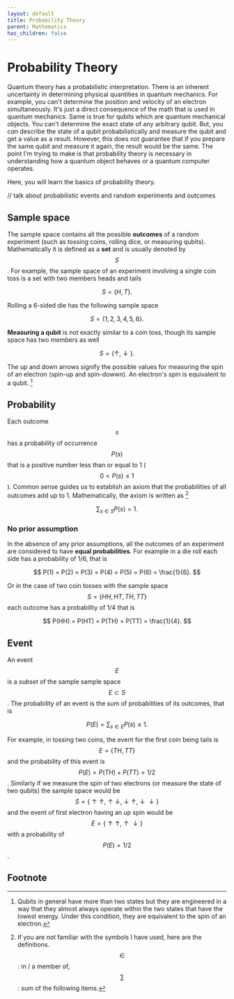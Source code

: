 ```yaml
---
layout: default
title: Probability Theory
parent: Mathematics
has_children: false
---
```


# Probability Theory
Quantum theory has a probabilistic interpretation. 
There is an inherent uncertainty in determining physical quantities in quantum mechanics. 
For example, you can't determine the position and velocity of an electron simultaneously. 
It's just a direct consequence of the math that is used in quantum mechanics. 
Same is true for qubits which are quantum mechanical objects. 
You can't determine the exact state of any arbitrary qubit.
But, you _can_ describe the state of a qubit probabilistically and measure the qubit and get a value as a result. 
However, this does not guarantee that if you prepare the same qubit and measure it again, the result would be the same. 
The point I'm trying to make is that probability theory is necessary in understanding how a quantum object behaves or a quantum computer operates.  

Here, you will learn the basics of probability theory. 

// talk about probabilistic events and random experiments and outcomes 

## Sample space 
The sample space contains all the possible **outcomes** of a random experiment (such as tossing coins, rolling dice, or measuring qubits). 
Mathematically it is defined as a **set** and is usually denoted by $$S$$. 
For example, the sample space of an experiment involving a single coin toss is a set with two members heads and tails 

$$
S = \{H, T\}.
$$

Rolling a 6-sided die has the following sample space 

$$
S = \{1, 2, 3, 4, 5, 6\}.
$$

**Measuring a qubit** is not exactly similar to a coin toss, though its sample space has two members as well 

$$
S = \{\uparrow, \downarrow\}.
$$ 

The up and down arrows signify the possible values for measuring the spin of an electron (spin-up and spin-dowwn). An electron's spin is equivalent to a qubit. [^1]

## Probability 
Each outcome $$s$$ has a probability of occurrence $$P(s)$$ that is a positive number less than or equal to 1 ($$0< P(s) \le 1$$). 
Common sense guides us to establish an axiom that the probabilities of all outcomes add up to 1. 
Mathematically, the axiom is written as [^2]

$$
\sum_{s \in S} P(s) = 1. 
$$

### No prior assumption 
In the absence of any prior assumptions, all the outcomes of an experiment are considered to have **equal probabilities**. 
For example in a die roll each side has a probability of 1/6, that is  

$$
P(1) = P(2) = P(3) = P(4) = P(5) = P(6) = \frac{1}{6}.
$$

Or in the case of two coin tosses with the sample space $$S = \{HH, HT, TH, TT\}$$ each outcome has a probability of 1/4 that is 

$$
P(HH) = P(HT) = P(TH) = P(TT) = \frac{1}{4}.
$$

## Event 
An event $$E$$ is a _subset_ of the sample sample space $$E \subset S$$. 
The probability of an event is the sum of probabilities of its outcomes, that is 

$$
P(E) = \sum_{s \in E} P(s) \le 1.
$$

For example, in tossing two coins, the event for the first coin being tails is $$E = \{TH, TT\}$$ and the probability of this event is $$P(E) = P(TH) + P(TT) = 1/2$$. 
Similarly if we measure the spin of two electrons (or measure the state of two qubits) the sample space would be $$S = \{\uparrow\uparrow, \uparrow\downarrow, \downarrow\uparrow, \downarrow\downarrow\}$$ and the event of first electron having an up spin would be $$E = \{\uparrow\uparrow, \uparrow\downarrow\}$$ with a probability of $$P(E) = 1/2$$. 

## 

## Footnote 
[^1]: Qubits in general have more than two states but they are engineered in a way that they almost always operate within the two states that have the lowest energy. Under this condition, they are equivalent to the spin of an electron. 
[^2]: If you are not familiar with the symbols I have used, here are the definitions. $$\in$$: in / a member of, $$\sum$$: sum of the following items. 

